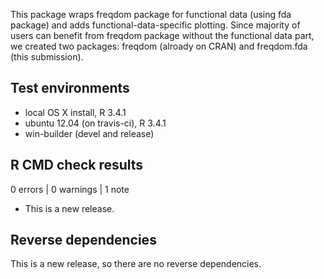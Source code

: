 This package wraps freqdom package for functional data (using fda package) and
adds functional-data-specific plotting. Since majority of users can
benefit from freqdom package without the functional data part, we created
two packages: freqdom (alroady on CRAN) and freqdom.fda (this submission).

## Test environments
* local OS X install, R 3.4.1
* ubuntu 12.04 (on travis-ci), R 3.4.1
* win-builder (devel and release)

## R CMD check results

0 errors | 0 warnings | 1 note

* This is a new release.

## Reverse dependencies

This is a new release, so there are no reverse dependencies.
